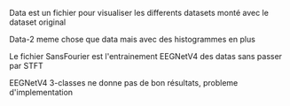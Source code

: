 Data est un fichier pour visualiser les differents datasets monté avec le dataset original


Data-2 meme chose que data mais avec des histogrammes en plus


Le fichier SansFourier est l'entrainement EEGNetV4 des datas sans passer par STFT


EEGNetV4 3-classes ne donne pas de bon résultats, probleme d'implementation

